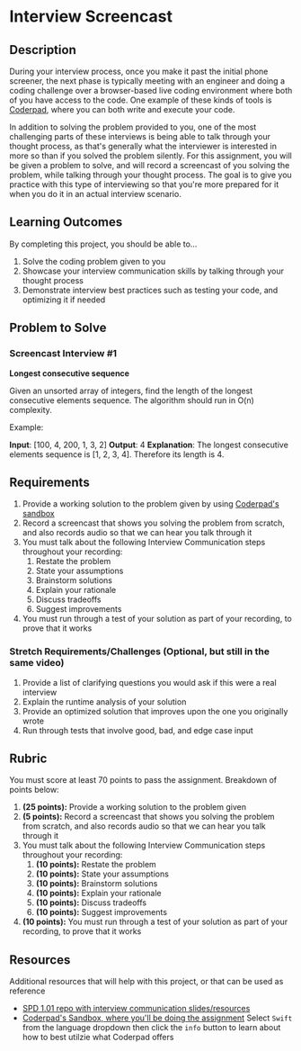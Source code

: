 # Interview Screencast

## Description

During your interview process, once you make it past the initial phone screener, the next phase is typically meeting with an engineer and doing a coding challenge over a browser-based live coding environment where both of you have access to the code. One example of these kinds of tools is [Coderpad](https://coderpad.io/), where you can both write and execute your code.

In addition to solving the problem provided to you, one of the most challenging parts of these interviews is being able to talk through your thought process, as that's generally what the interviewer is interested in more so than if you solved the problem silently. For this assignment, you will be given a problem to solve, and will record a screencast of you solving the problem, while talking through your thought process. The goal is to give you practice with this type of interviewing so that you're more prepared for it when you do it in an actual interview scenario.

## Learning Outcomes

By completing this project, you should be able to…

1. Solve the coding problem given to you
1. Showcase your interview communication skills by talking through your thought process
1. Demonstrate interview best practices such as testing your code, and optimizing it if needed

## Problem to Solve

### Screencast Interview #1

**Longest consecutive sequence**

Given an unsorted array of integers, find the length of the longest consecutive elements sequence.
The algorithm should run in O(n) complexity.

Example:

**Input**: [100, 4, 200, 1, 3, 2]
**Output**: 4
**Explanation**: The longest consecutive elements sequence is [1, 2, 3, 4]. Therefore its length is 4.

## Requirements

1. Provide a working solution to the problem given by using [Coderpad's sandbox](https://coderpad.io/sandbox)
1. Record a screencast that shows you solving the problem from scratch, and also records audio so that we can hear you talk through it
1. You must talk about the following Interview Communication steps throughout your recording:
    1. Restate the problem
    1. State your assumptions
    1. Brainstorm solutions
    1. Explain your rationale
    1. Discuss tradeoffs
    1. Suggest improvements
1. You must run through a test of your solution as part of your recording, to prove that it works

### Stretch Requirements/Challenges (Optional, but still in the same video)

1. Provide a list of clarifying questions you would ask if this were a real interview
1. Explain the runtime analysis of your solution
1. Provide an optimized solution that improves upon the one you originally wrote
1. Run through tests that involve good, bad, and edge case input

## Rubric

You must score at least 70 points to pass the assignment. Breakdown of points below:

1. **(25 points):** Provide a working solution to the problem given
1. **(5 points):** Record a screencast that shows you solving the problem from scratch, and also records audio so that we can hear you talk through it
1. You must talk about the following Interview Communication steps throughout your recording:
    1. **(10 points):** Restate the problem
    1. **(10 points):** State your assumptions
    1. **(10 points):** Brainstorm solutions
    1. **(10 points):** Explain your rationale
    1. **(10 points):** Discuss tradeoffs
    1. **(10 points):** Suggest improvements
1. **(10 points):** You must run through a test of your solution as part of your recording, to prove that it works


## Resources
Additional resources that will help with this project, or that can be used as reference

- [SPD 1.01 repo with interview communication slides/resources](https://github.com/Make-School-Courses/SPD-1.01-Engineering-Careers-1)
- [Coderpad's Sandbox, where you'll be doing the assignment](https://coderpad.io/sandbox) Select `Swift` from the language dropdown then click the `info` button to learn about how to best utilzie what Coderpad offers
